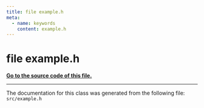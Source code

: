 ```yaml
---
title: file example.h
meta:
  - name: keywords
    content: example.h
---
```


# file example.h

**[Go to the source code of this file.](example_8h_source.md)**




----------------------------------------
The documentation for this class was generated from the following file: `src/example.h`
